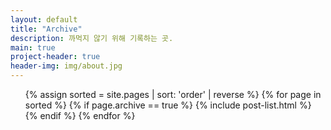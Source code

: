 ```yaml
---
layout: default
title: "Archive"
description: 까먹지 않기 위해 기록하는 곳.
main: true
project-header: true
header-img: img/about.jpg
---
```


<ul class="catalogue">
{% assign sorted = site.pages | sort: 'order' | reverse %}
{% for page in sorted %}
{% if page.archive == true %}
{% include post-list.html %}
{% endif %}
{% endfor %}
</ul>